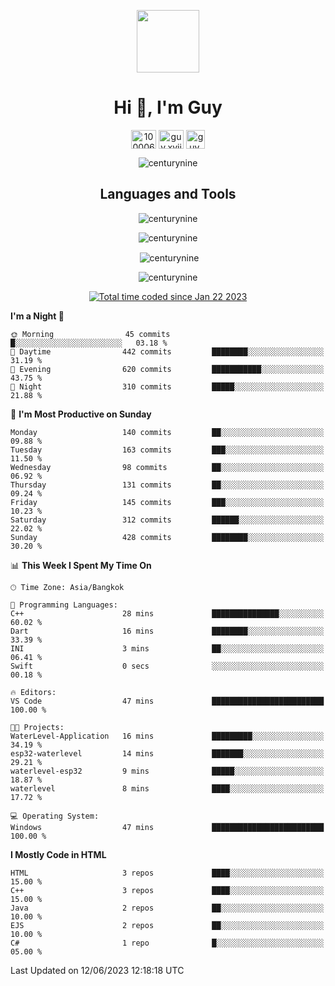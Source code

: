 
<p align="center"> <img src="https://user-images.githubusercontent.com/109062980/213915698-3e79c409-24f8-4471-a5f8-e7a842ad3a0a.gif" width="100" /> </p>
 
<h1 align="center">Hi 👋, I'm Guy</h1>
<p align="center">
<a href="https://fb.com/100006608053988" target="blank"><img align="center" src="https://raw.githubusercontent.com/rahuldkjain/github-profile-readme-generator/master/src/images/icons/Social/facebook.svg" alt="100006608053988" height="30" width="40" /></a>
<a href="https://instagram.com/guy.xvii" target="blank"><img align="center" src="https://raw.githubusercontent.com/rahuldkjain/github-profile-readme-generator/master/src/images/icons/Social/instagram.svg" alt="guy.xvii" height="30" width="40" /></a>
<a href="mailto:lowlifeix@gmail.com" target="blank"><img align="center" src="https://user-images.githubusercontent.com/109062980/226533395-e26b601f-4b8f-456f-affd-55dc944b4149.png" alt="guy.xvii" height="30" width="30" /></a>
</p>

<p align="center"> <img src="https://komarev.com/ghpvc/?username=centurynine&label=Profile%20views&color=0e75b6&style=for-the-badge" alt="centurynine" /> </p>

<h2 align="center">Languages and Tools</h3>

<!-- https://skillicons.dev/ -->
<p align="center">
<img src="https://skillicons.dev/icons?i=html,css,js,bootstrap,jquery,figma,cloudflare,nodejs,php,java,c,cs,cpp,py,dart,flutter,firebase,androidstudio,git,github,linux,docker,kubernetes,sqlite,mysql,mongodb,postman,nginx,express,arduino" alt="centurynine" /> 
</p>
 
<p align="center"><img align="center" src="https://github-readme-stats.vercel.app/api/top-langs?username=centurynine&show_icons=true&locale=en&layout=compact&theme=" alt="centurynine" /></p>

<p align="center">&nbsp;<img align="center" src="https://github-readme-stats.vercel.app/api?username=centurynine&show_icons=true&locale=en&theme=" alt="centurynine" /></p>

<p align="center"><img align="center" src="https://github-readme-streak-stats.herokuapp.com/?user=centurynine&theme=" alt="centurynine" /></p>
<p align="center">
<a href="https://wakatime.com/@9ded98d1-6308-4a11-a75a-63f31fdc4e7a"><img src="https://wakatime.com/badge/user/9ded98d1-6308-4a11-a75a-63f31fdc4e7a.svg" alt="Total time coded since Jan 22 2023" /></a>
  
<!--START_SECTION:waka-->
**I'm a Night 🦉** 

```text
🌞 Morning                45 commits          █░░░░░░░░░░░░░░░░░░░░░░░░   03.18 % 
🌆 Daytime                442 commits         ████████░░░░░░░░░░░░░░░░░   31.19 % 
🌃 Evening                620 commits         ███████████░░░░░░░░░░░░░░   43.75 % 
🌙 Night                  310 commits         █████░░░░░░░░░░░░░░░░░░░░   21.88 % 
```
📅 **I'm Most Productive on Sunday** 

```text
Monday                   140 commits         ██░░░░░░░░░░░░░░░░░░░░░░░   09.88 % 
Tuesday                  163 commits         ███░░░░░░░░░░░░░░░░░░░░░░   11.50 % 
Wednesday                98 commits          ██░░░░░░░░░░░░░░░░░░░░░░░   06.92 % 
Thursday                 131 commits         ██░░░░░░░░░░░░░░░░░░░░░░░   09.24 % 
Friday                   145 commits         ███░░░░░░░░░░░░░░░░░░░░░░   10.23 % 
Saturday                 312 commits         ██████░░░░░░░░░░░░░░░░░░░   22.02 % 
Sunday                   428 commits         ████████░░░░░░░░░░░░░░░░░   30.20 % 
```


📊 **This Week I Spent My Time On** 

```text
🕑︎ Time Zone: Asia/Bangkok

💬 Programming Languages: 
C++                      28 mins             ███████████████░░░░░░░░░░   60.02 % 
Dart                     16 mins             ████████░░░░░░░░░░░░░░░░░   33.39 % 
INI                      3 mins              ██░░░░░░░░░░░░░░░░░░░░░░░   06.41 % 
Swift                    0 secs              ░░░░░░░░░░░░░░░░░░░░░░░░░   00.18 % 

🔥 Editors: 
VS Code                  47 mins             █████████████████████████   100.00 % 

🐱‍💻 Projects: 
WaterLevel-Application   16 mins             █████████░░░░░░░░░░░░░░░░   34.19 % 
esp32-waterlevel         14 mins             ███████░░░░░░░░░░░░░░░░░░   29.21 % 
waterlevel-esp32         9 mins              █████░░░░░░░░░░░░░░░░░░░░   18.87 % 
waterlevel               8 mins              ████░░░░░░░░░░░░░░░░░░░░░   17.72 % 

💻 Operating System: 
Windows                  47 mins             █████████████████████████   100.00 % 
```

**I Mostly Code in HTML** 

```text
HTML                     3 repos             ████░░░░░░░░░░░░░░░░░░░░░   15.00 % 
C++                      3 repos             ████░░░░░░░░░░░░░░░░░░░░░   15.00 % 
Java                     2 repos             ██░░░░░░░░░░░░░░░░░░░░░░░   10.00 % 
EJS                      2 repos             ██░░░░░░░░░░░░░░░░░░░░░░░   10.00 % 
C#                       1 repo              █░░░░░░░░░░░░░░░░░░░░░░░░   05.00 % 
```




 Last Updated on 12/06/2023 12:18:18 UTC
<!--END_SECTION:waka-->
  
</p>


